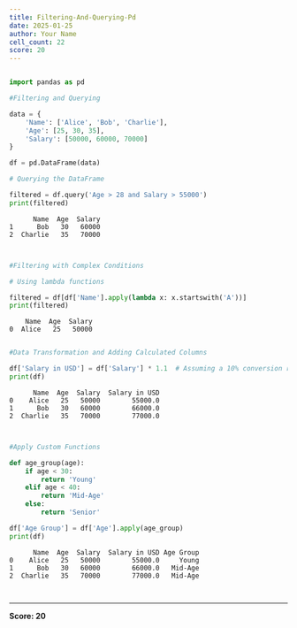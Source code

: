 ```yaml
---
title: Filtering-And-Querying-Pd
date: 2025-01-25
author: Your Name
cell_count: 22
score: 20
---
```


```python

```


```python
import pandas as pd
```


```python
#Filtering and Querying
```


```python
data = {
    'Name': ['Alice', 'Bob', 'Charlie'],
    'Age': [25, 30, 35],
    'Salary': [50000, 60000, 70000]
}
```


```python
df = pd.DataFrame(data)
```


```python
# Querying the DataFrame
```


```python
filtered = df.query('Age > 28 and Salary > 55000')
print(filtered)
```

          Name  Age  Salary
    1      Bob   30   60000
    2  Charlie   35   70000



```python

```


```python

```


```python
#Filtering with Complex Conditions
```


```python
# Using lambda functions
```


```python
filtered = df[df['Name'].apply(lambda x: x.startswith('A'))]
print(filtered)
```

        Name  Age  Salary
    0  Alice   25   50000



```python

```


```python
#Data Transformation and Adding Calculated Columns
```


```python
df['Salary in USD'] = df['Salary'] * 1.1  # Assuming a 10% conversion rate
print(df)
```

          Name  Age  Salary  Salary in USD
    0    Alice   25   50000        55000.0
    1      Bob   30   60000        66000.0
    2  Charlie   35   70000        77000.0



```python

```


```python

```


```python
#Apply Custom Functions
```


```python
def age_group(age):
    if age < 30:
        return 'Young'
    elif age < 40:
        return 'Mid-Age'
    else:
        return 'Senior'
```


```python
df['Age Group'] = df['Age'].apply(age_group)
print(df)
```

          Name  Age  Salary  Salary in USD Age Group
    0    Alice   25   50000        55000.0     Young
    1      Bob   30   60000        66000.0   Mid-Age
    2  Charlie   35   70000        77000.0   Mid-Age



```python

```


```python

```


---
**Score: 20**
